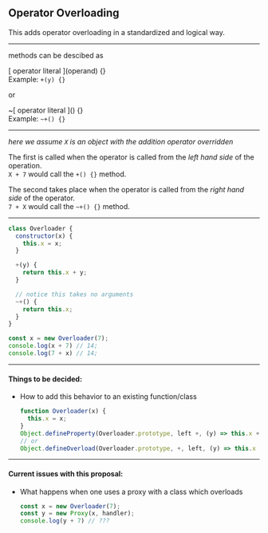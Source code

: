 ## Operator Overloading

This adds operator overloading in a standardized and logical way.

----

methods can be descibed as 

\[ operator literal \](operand) {}  
Example: `+(y) {}`

or

~\[ operator literal \]() {}  
Example: `~+() {}`

----

*here we assume `X` is an object with the addition operator overridden*

The first is called when the operator is called from the *left hand side* of the operation.  
`X + 7` would call the `+() {}` method.

The second takes place when the operator is called from the *right hand side* of the operator.  
`7 + X` would call the `~+() {}` method.

----

```js
class Overloader {
  constructor(x) {
    this.x = x;
  }

  +(y) {
    return this.x + y;
  }

  // notice this takes no arguments
  ~+() {
    return this.x;
  }
}

const x = new Overloader(7);
console.log(x + 7) // 14;
console.log(7 + x) // 14;
```

----

#### Things to be decided:
- How to add this behavior to an existing function/class
  ```js
  function Overloader(x) {
    this.x = x;
  }
  Object.defineProperty(Overloader.prototype, left +, (y) => this.x + y);
  // or
  Object.defineOverload(Overloader.prototype, +, left, (y) => this.x + y);
  ```

----

#### Current issues with this proposal:
- What happens when one uses a proxy with a class which overloads
  ```js
  const x = new Overloader(7);
  const y = new Proxy(x, handler);
  console.log(y + 7) // ???
  ```
